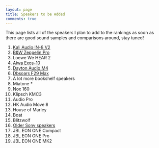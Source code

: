 ```yaml
---
layout: page
title: Speakers to be Added
comments: true
---
```


This page lists all of the speakers I plan to add to the rankings as soon as there are good sound samples and comparisons around, stay tuned!

1. [Kali Audio IN-8 V2](https://www.erinsaudiocorner.com/loudspeakers/kali_in-8v2/)
1. [B&W Zeppelin Pro](https://www.amazon.com/Bowers-Wilkins-Including-Subwoofer-Streaming/dp/B0DHLN6871?crid=2YWCNKEYKCUAY&dib=eyJ2IjoiMSJ9.RV52aBF4sDD19cbuY0uVJpCwkRPLlQ6EF3wtwx5aqko-X2GIsuGfJQ8H_DkLcud6hFSAypz8SODSmDx0ofFvNSR6DBdmwxAfpngjkg3IbzvcXxLoACiDsBt9uXAyf23pAG-Y3_YhqI4mCGmZNq01NtFiZhqpRk861rVZ3mhAs8gEsR7ngs7jvnaVveY8FLzOupMOzNhDXjGuHXlJLIp6b9nDx0ND9Te_t2haxcs3GNY.0ec5wducIwVJbqZZAV6xlyvjjjdK7Yipf3Ik7HblnkY&dib_tag=se&keywords=zeppelin%2Bpro&qid=1745893308&sprefix=zeppelin%2Bpro%2Caps%2C257&sr=8-1&th=1&linkCode=ll1&tag=rankingspea01-20&linkId=40b10cf4e177d72ccb44fe762b5e702e&language=en_US&ref_=as_li_ss_tl)
1. Loewe We HEAR 2
1. [Aiwa Exos-10](https://www.amazon.com/Aiwa-Exos-10-Portable-Bluetooth-Subwoofer/dp/B0DD5QHSFP?crid=SRT6QT8MAU7D&dib=eyJ2IjoiMSJ9.X0BEgYZ6GINZNWKBpocRgjUOyDDhZO1DJDb39S-nbtGP3XNhNNYu00ky_JHv0MGRSSYV2_fdUKhX2eYtU_wyVxQPASjs0TRjjVfbxrXdkmTwYmuTxO8yCbbkjxEMfZXeW9m2lOeGsii7YdO9--xVSmeRYf2t05DC3YX6zbvlAge3LOTbenXarBVv2641nn6GbCXRjB4lJLojpcA1CPWnTmSq5MXqNlJu4GmpWg82s-k.fmjP-YomJDz6F-7o6uhA07-Gy0hI7YPy4FQd58cuBUU&dib_tag=se&keywords=aiwa%2Bexos%2B10&qid=1726203041&sprefix=aiwa%2Bexos%2Caps%2C301&sr=8-1-spons&ufe=app_do%3Aamzn1.fos.1740e8b9-be2d-46a4-a376-9d8efb903409&sp_csd=d2lkZ2V0TmFtZT1zcF9hdGY&th=1&linkCode=ll1&tag=rankingspea01-20&linkId=958d02a729f00b9403c10c4295f416bc&language=en_US&ref_=as_li_ss_tl)
1. [Dayton Audio M4](https://parts-express.sjv.io/oqxLqg)
1. [Dbsoars F29 Max](https://www.amazon.com/DBSOARS-Bluetooth-Subwoofer-Waterproof-Beat-Driven/dp/B0CB5QBRB8?&linkCode=ll1&tag=rankingspea01-20&linkId=7b15d888b26d6c7a31a0aa6eae4ea226&language=en_US&ref_=as_li_ss_tl)
1. A lot more bookshelf speakers
1. Miatone *
1. Nox 160
1. Klipsch KMC3 
1. Audio Pro
1. HK Audio Move 8
1. House of Marley
1. Boat
1. Blitzwolf
1. [Older Sony speakers](https://www.sony.com/electronics/support/speakers-wireless-speakers/srs-xb31/articles/00247922)
1. JBL EON ONE Compact
1. JBL EON ONE Pro
1. JBL EON ONE MK2 
